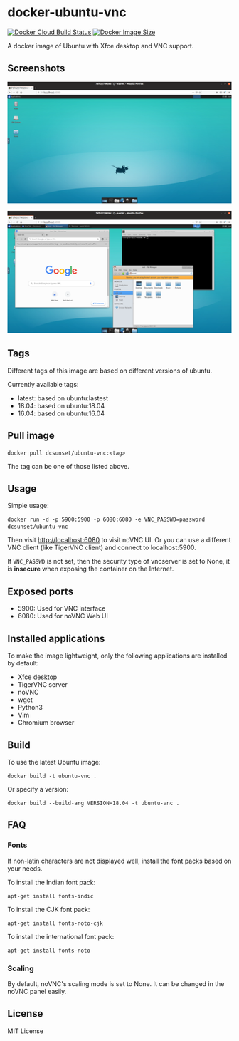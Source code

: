 # docker-ubuntu-vnc

[![Docker Cloud Build Status](https://img.shields.io/docker/cloud/build/dcsunset/ubuntu-vnc)](https://hub.docker.com/r/dcsunset/ubuntu-vnc)
[![Docker Image Size](https://badgen.net/docker/size/dcsunset/ubuntu-vnc)](https://hub.docker.com/r/dcsunset/ubuntu-vnc)

A docker image of Ubuntu with Xfce desktop and VNC support.

## Screenshots

![Figure 1](./screenshots/1.png)

![Figure 2](./screenshots/2.png)

## Tags

Different tags of this image are based on different versions of ubuntu.

Currently available tags:

* latest: based on ubuntu:lastest
* 18.04: based on ubuntu:18.04
* 16.04: based on ubuntu:16.04

## Pull image

```
docker pull dcsunset/ubuntu-vnc:<tag>
```

The tag can be one of those listed above.

## Usage

Simple usage:

```
docker run -d -p 5900:5900 -p 6080:6080 -e VNC_PASSWD=password dcsunset/ubuntu-vnc
```

Then visit <http://localhost:6080> to visit noVNC UI.
Or you can use a different VNC client (like TigerVNC client)
and connect to localhost:5900.

If `VNC_PASSWD` is not set,
then the security type of vncserver is set to None,
it is **insecure** when exposing the container on the Internet.

## Exposed ports

* 5900: Used for VNC interface
* 6080: Used for noVNC Web UI

## Installed applications

To make the image lightweight,
only the following applications are installed by default:

* Xfce desktop
* TigerVNC server
* noVNC
* wget
* Python3
* Vim
* Chromium browser

## Build

To use the latest Ubuntu image:

```
docker build -t ubuntu-vnc .
```

Or specify a version:

```
docker build --build-arg VERSION=18.04 -t ubuntu-vnc .
```

## FAQ

### Fonts

If non-latin characters are not displayed well,
install the font packs based on your needs.

To install the Indian font pack:

```
apt-get install fonts-indic
```

To install the CJK font pack:

```
apt-get install fonts-noto-cjk
```

To install the international font pack:

```
apt-get install fonts-noto
```

### Scaling

By default, noVNC's scaling mode is set to None.
It can be changed in the noVNC panel easily.


## License

MIT License
